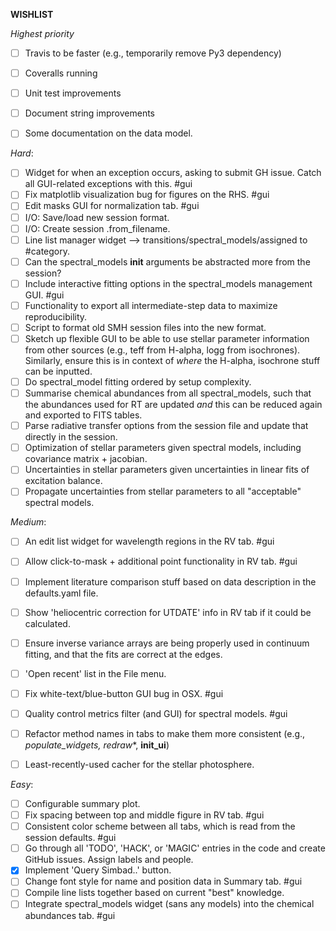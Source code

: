 

**WISHLIST**




*Highest priority*
- [ ] Travis to be faster (e.g., temporarily remove Py3 dependency)
- [ ] Coveralls running
- [ ] Unit test improvements
- [ ] Document string improvements
- [ ] Some documentation on the data model.


*Hard*:
- [ ] Widget for when an exception occurs, asking to submit GH issue. Catch all GUI-related exceptions with this. #gui
- [ ] Fix matplotlib visualization bug for figures on the RHS. #gui
- [ ] Edit masks GUI for normalization tab. #gui
- [ ] I/O: Save/load new session format.
- [ ] I/O: Create session .from_filename.
- [ ] Line list manager widget --> transitions/spectral_models/assigned to #category.
- [ ] Can the spectral_models __init__ arguments be abstracted more from the session?
- [ ] Include interactive fitting options in the spectral_models management GUI. #gui
- [ ] Functionality to export all intermediate-step data to maximize reproducibility.
- [ ] Script to format old SMH session files into the new format.
- [ ] Sketch up flexible GUI to be able to use stellar parameter information from other sources (e.g., teff from H-alpha, logg from isochrones). Similarly, ensure this is in context of *where* the H-alpha, isochrone stuff can be inputted.
- [ ] Do spectral_model fitting ordered by setup complexity.
- [ ] Summarise chemical abundances from all spectral_models, such that the abundances used for RT are updated *and* this can be reduced again and exported to FITS tables.
- [ ] Parse radiative transfer options from the session file and update that directly in the session.
- [ ] Optimization of stellar parameters given spectral models, including covariance matrix + jacobian.
- [ ] Uncertainties in stellar parameters given uncertainties in linear fits of excitation balance.
- [ ] Propagate uncertainties from stellar parameters to all "acceptable" spectral models.

*Medium*:
- [ ] An edit list widget for wavelength regions in the RV tab. #gui
- [ ] Allow click-to-mask + additional point functionality in RV tab. #gui
- [ ] Implement literature comparison stuff based on data description in the defaults.yaml file.
- [ ] Show 'heliocentric correction for UTDATE' info in RV tab if it could be calculated.
- [ ] Ensure inverse variance arrays are being properly used in continuum fitting, and that the fits are correct at the edges.
- [ ] 'Open recent' list in the File menu.
- [ ] Fix white-text/blue-button GUI bug in OSX. #gui
- [ ] Quality control metrics filter (and GUI) for spectral models. #gui
- [ ] Refactor method names in tabs to make them more consistent (e.g., _populate_widgets, redraw_*, __init_ui__)
- [ ] Least-recently-used cacher for the stellar photosphere.



*Easy*:
- [ ] Configurable summary plot.
- [ ] Fix spacing between top and middle figure in RV tab. #gui
- [ ] Consistent color scheme between all tabs, which is read from the session defaults. #gui
- [ ] Go through all 'TODO', 'HACK', or 'MAGIC' entries in the code and create
      GitHub issues. Assign labels and people.
- [X] Implement 'Query Simbad..' button.
- [ ] Change font style for name and position data in Summary tab. #gui
- [ ] Compile line lists together based on current "best" knowledge.
- [ ] Integrate spectral_models widget (sans any models) into the chemical abundances tab. #gui